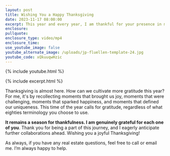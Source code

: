 ```yaml
---
layout: post
title: Wishing You a Happy Thanksgiving
date: 2023-11-17 08:00:00
excerpt: This year and every year, I am thankful for your presence in my life.
enclosure:
pullquote:
enclosure_type: video/mp4
enclosure_time:
use_youtube_image: false
youtube_alternate_image: /uploads/jp-fluellen-template-24.jpg
youtube_code: xQkuuqwHzic
---
```

{% include youtube.html %}

{% include excerpt.html %}

Thanksgiving is almost here. How can we cultivate more gratitude this year? For me, it's by recollecting moments that brought us joy, moments that were challenging, moments that sparked happiness, and moments that defined our uniqueness. This time of the year calls for gratitude, regardless of what eighties terminology you choose to use.

**It remains a season for thankfulness. I am genuinely grateful for each one of you**. Thank you for being a part of this journey, and I eagerly anticipate further collaborations ahead. Wishing you a joyful Thanksgiving!

As always, if you have any real estate questions, feel free to call or email me. I’m always happy to help.
